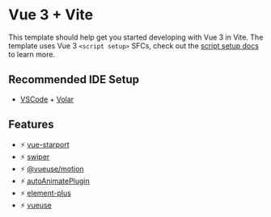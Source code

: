 # Vue 3 + Vite

This template should help get you started developing with Vue 3 in Vite. The template uses Vue 3 `<script setup>` SFCs, check out the [script setup docs](https://v3.vuejs.org/api/sfc-script-setup.html#sfc-script-setup) to learn more.

## Recommended IDE Setup

- [VSCode](https://code.visualstudio.com/) + [Volar](https://marketplace.visualstudio.com/items?itemName=johnsoncodehk.volar)

## Features
* ⚡️ [vue-starport](https://github.com/antfu/vue-starport)
* ⚡️ [swiper](https://swiperjs.com/)
* ⚡️ [@vueuse/motion](https://motion.vueuse.org/)
* ⚡️ [autoAnimatePlugin](https://auto-animate.formkit.com/)
* ⚡️ [element-plus](https://element-plus.org/zh-CN/)
* ⚡️ [vueuse](https://vueuse.org/)